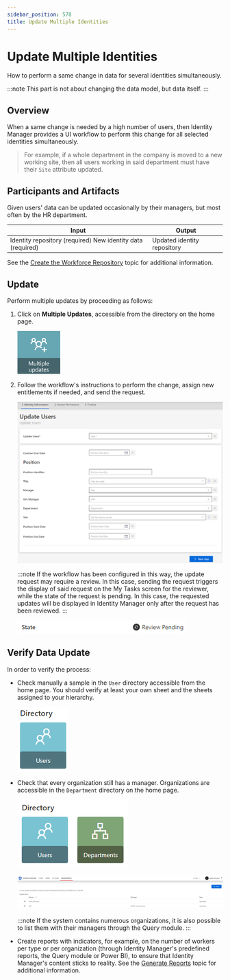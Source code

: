 ```yaml
---
sidebar_position: 578
title: Update Multiple Identities
---
```


# Update Multiple Identities

How to perform a same change in data for several identities simultaneously.

:::note
This part is not about changing the data model, but data itself.
:::

## Overview

When a same change is needed by a high number of users, then Identity Manager provides a UI workflow to perform this change for all selected identities simultaneously.

> For example, if a whole department in the company is moved to a new working site, then all users working in said department must have their `Site` attribute updated.

## Participants and Artifacts

Given users' data can be updated occasionally by their managers, but most often by the HR department.

| Input | Output |
| --- | --- |
| Identity repository (required) New identity data (required) | Updated identity repository |

See the [Create the Workforce Repository](../../../set-up/initial-identities-loading/index) topic for additional information.

## Update

Perform multiple updates by proceeding as follows:

1. Click on **Multiple Updates**, accessible from the directory on the home page.

   ![Home Page - Multiple Updates](../../../../../../../../static/images/Usercube_SaaS/Content/Resources/Images/Home_multipleUpdates_V523.png)
2. Follow the workflow's instructions to perform the change, assign new entitlements if needed, and send the request.

   ![Multiple Updates Form](../../../../../../../../static/images/Usercube_SaaS/Content/Resources/Images/DataModif_multipleForm_V602.png)

   :::note
If the workflow has been configured in this way, the update request may require a review. In this case, sending the request triggers the display of said request on the My Tasks screen for the reviewer, while the state of the request is pending. In this case, the requested updates will be displayed in Identity Manager only after the request has been reviewed.
   :::

   ![Request - Review Pending](../../../../../../../../static/images/Usercube_SaaS/Content/Resources/Images/DataModif_reviewPending_V523.png)

## Verify Data Update

In order to verify the process:

* Check manually a sample in the `User` directory accessible from the home page. You should verify at least your own sheet and the sheets assigned to your hierarchy.

  ![Home - Directory User](../../../../../../../../static/images/Usercube_SaaS/Content/Resources/Images/Home_directoryUser_V523.png)
* Check that every organization still has a manager. Organizations are accessible in the `Department` directory on the home page.

  ![Home - Directory Department](../../../../../../../../static/images/Usercube_SaaS/Content/Resources/Images/Home_directoryDepartment_V523.png)

  ![List of Departments](../../../../../../../../static/images/Usercube_SaaS/Content/Resources/Images/InitialLoad_departments_V602.png)

  :::note
If the system contains numerous organizations, it is also possible to list them with their managers through the Query module.
  :::
* Create reports with indicators, for example, on the number of workers per type or per organization (through Identity Manager's predefined reports, the Query module or Power BI), to ensure that Identity Manager's content sticks to reality. See the [Generate Reports](../../../administrate/reporting/index) topic for additional information.